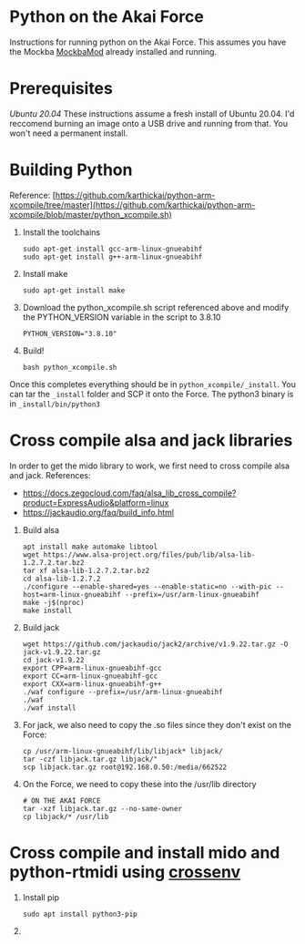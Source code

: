 # Python on the Akai Force
Instructions for running python on the Akai Force. This assumes you have the Mockba [MockbaMod](https://github.com/MockbaTheBorg/MockbaMod) already installed and running.

# Prerequisites
*Ubuntu 20.04* 
These instructions assume a fresh install of Ubuntu 20.04. I'd reccomend burning an image onto a USB drive and running from that. You won't need a permanent install.

# Building Python
Reference: [https://github.com/karthickai/python-arm-xcompile/tree/master](https://github.com/karthickai/python-arm-xcompile/blob/master/python_xcompile.sh)
1. Install the toolchains
   ```
   sudo apt-get install gcc-arm-linux-gnueabihf
   sudo apt-get install g++-arm-linux-gnueabihf
   ```
2. Install make
   ```
   sudo apt-get install make
   ```
3. Download the python_xcompile.sh script referenced above and modify the PYTHON_VERSION variable in the script to 3.8.10
   ```
   PYTHON_VERSION="3.8.10"
   ```
4. Build!
   ```
   bash python_xcompile.sh
   ```
Once this completes everything should be in `python_xcompile/_install`. You can tar the `_install` folder and SCP it onto the Force. The python3 binary is in `_install/bin/python3`

# Cross compile alsa and jack libraries
In order to get the mido library to work, we first need to cross compile alsa and jack.
References: 
* https://docs.zegocloud.com/faq/alsa_lib_cross_compile?product=ExpressAudio&platform=linux
* https://jackaudio.org/faq/build_info.html

1. Build alsa
   ```
   apt install make automake libtool
   wget https://www.alsa-project.org/files/pub/lib/alsa-lib-1.2.7.2.tar.bz2
   tar xf alsa-lib-1.2.7.2.tar.bz2
   cd alsa-lib-1.2.7.2
   ./configure --enable-shared=yes --enable-static=no --with-pic --host=arm-linux-gnueabihf --prefix=/usr/arm-linux-gnueabihf
   make -j$(nproc)
   make install
   ```
2. Build jack
   ```
   wget https://github.com/jackaudio/jack2/archive/v1.9.22.tar.gz -O jack-v1.9.22.tar.gz
   cd jack-v1.9.22
   export CPP=arm-linux-gnueabihf-gcc
   export CC=arm-linux-gnueabihf-gcc
   export CXX=arm-linux-gnueabihf-g++
   ./waf configure --prefix=/usr/arm-linux-gnueabihf
   ./waf
   ./waf install
   ```
3. For jack, we also need to copy the .so files since they don't exist on the Force:
   ```
   cp /usr/arm-linux-gnueabihf/lib/libjack* libjack/
   tar -czf libjack.tar.gz libjack/"
   scp libjack.tar.gz root@192.168.0.50:/media/662522
   ```
4. On the Force, we need to copy these into the /usr/lib directory
   ```
   # ON THE AKAI FORCE
   tar -xzf libjack.tar.gz --no-same-owner
   cp libjack/* /usr/lib
   ```
# Cross compile and install mido and python-rtmidi using [crossenv](https://pypi.org/project/crossenv)
1. Install pip
   ```
   sudo apt install python3-pip
   ```
2. 
